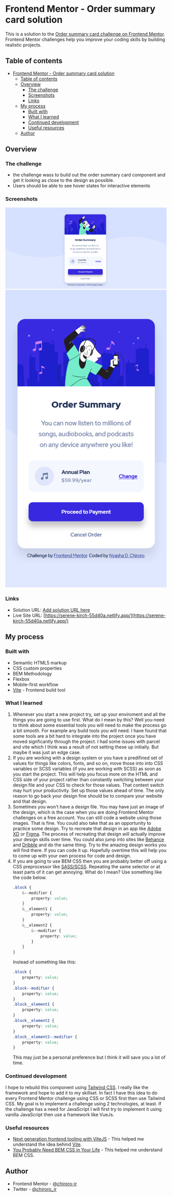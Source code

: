 # Frontend Mentor - Order summary card solution

This is a solution to the [Order summary card challenge on Frontend Mentor](https://www.frontendmentor.io/challenges/order-summary-component-QlPmajDUj). Frontend Mentor challenges help you improve your coding skills by building realistic projects.

## Table of contents

- [Frontend Mentor - Order summary card solution](#frontend-mentor---order-summary-card-solution)
  - [Table of contents](#table-of-contents)
  - [Overview](#overview)
    - [The challenge](#the-challenge)
    - [Screenshots](#screenshots)
    - [Links](#links)
  - [My process](#my-process)
    - [Built with](#built-with)
    - [What I learned](#what-i-learned)
    - [Continued development](#continued-development)
    - [Useful resources](#useful-resources)
  - [Author](#author)

## Overview

### The challenge

-   the challenge wass to build out the order summary card component and get it looking as close to the design as possible.
-   Users should be able to see hover states for interactive elements

### Screenshots

![Desktop screenshot of the order summary card](./images/desktop-screenshot.png)
![Mobile screenshot of the order summary card](./images/mobile-screenshot.png)

### Links

-   Solution URL: [Add solution URL here](https://your-solution-url.com)
-   Live Site URL: [https://serene-kirch-55d40a.netlify.app/](https://serene-kirch-55d40a.netlify.app/)

## My process

### Built with

-   Semantic HTML5 markup
-   CSS custom properties
-   BEM Methodology
-   Flexbox
-   Mobile-first workflow
-   [Vite](https://vitejs.dev/) - Frontend build tool

### What I learned

1. Whenever you start a new project try, set up your enviroment and all the things you are going to use first. What do I mean by this? Well you need to think about some essential tools you will need to make the process go a bit smooth. For example any build tools you will need. I have found that some tools are a bit hard to integrate into the project once you have moved signficantly through the project. I had some issues with parcel and vite which I think was a result of not setting these up initially. But maybe it was just an edge case.
2. If you are working with a design system or you have a predifined set of values for things like colors, fonts, and so on, move those into into CSS variables or SCSS variables (if you are working with SCSS) as soon as you start the project. This will help you focus more on the HTML and CSS side of your project rather than constantly switching between your design file and your CSS to check for those values. That context switch may hurt your productivity. Set up those values ahead of time. The only reason to go back your design fine should be to compare your website and that design.
3. Sometimes you won't have a design file. You may have just an image of the design, which is the case when you are doing Frontend Mentor challenges on a free account. You can still code a website using those images. That is fine. You could also take that as an opportunity to practice some design. Try to recreate that design in an app like [Adobe XD](https://www.adobe.com/products/xd.html) or [Figma](https://www.figma.com/). The process of recreating that design will actually improve your design skills over time. You could also jump into sites like [Behance](https://www.behance.net/) and [Dribble](https://dribbble.com/) and do the same thing. Try to the amazing design works you will find there. If you can code it up. Hopefully overtime this will help you to come up with your own process for code and design.
4. If you are going to use BEM CSS then you are probably better off using a CSS preprocessor like [SASS/SCSS](https://sass-lang.com/). Repeating the same selector or at least parts of it can get annoying. What do I mean? Use something like the code below.
    ```css
    .block {
        &--modifier {
            property: value;
        }
        &__element1 {
            property: value;
        }
        &__element2 {
            &--modifier {
                property: value;
            }
        }
    }
    ```
    Instead of something like this:
    ```css
    .block {
        property: value;
    }
    .block--modifier {
        property: value;
    }
    .block__element1 {
        property: value;
    }
    .block__element2 {
        property: value;
    }
    .block__element2--modifier {
        property: value;
    }
    ```
    This may just be a personal preference but I think it will save you a lot of time.

### Continued development

I hope to rebuild this component using [Tailwind CSS](https://tailwindcss.com/). I really like the framework and hope to add it to my skillset. In fact I have this idea to do every Frontend Mentor challenge using CSS or SCSS first then use Tailwind CSS. My goal is to implement a challenge using 2 technologies, at least. If the challenge has a need for JavaScript I will first try to implement it using vanilla JavaScript then use a framework like VueJs.

### Useful resources

-   [Next generation frontend tooling with ViteJS](https://www.youtube.com/watch?v=UJypSr8IhKY&t=758s) - This helped me understand the idea behind [Vite](https://vitejs.dev/).
-   [You Probably Need BEM CSS in Your Life](https://youtu.be/er1JEDuPbZQ) - This helped me understand BEM CSS.

## Author

-   Frontend Mentor - [@chiroro-jr](https://www.frontendmentor.io/profile/chiroro-jr)
-   Twitter - [@chiroro_jr](https://www.twitter.com/chiroro_jr)
